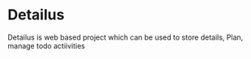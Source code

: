 # Detailus
Detailus is web based project which can be used to store details, Plan, manage todo actiivities
